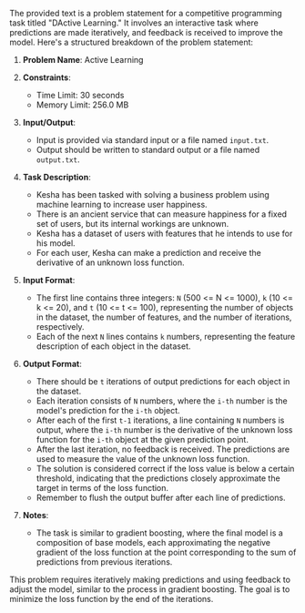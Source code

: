 The provided text is a problem statement for a competitive programming task titled "DActive Learning." It involves an interactive task where predictions are made iteratively, and feedback is received to improve the model. Here's a structured breakdown of the problem statement:

1. **Problem Name**: Active Learning

2. **Constraints**:
   - Time Limit: 30 seconds
   - Memory Limit: 256.0 MB

3. **Input/Output**:
   - Input is provided via standard input or a file named `input.txt`.
   - Output should be written to standard output or a file named `output.txt`.

4. **Task Description**:
   - Kesha has been tasked with solving a business problem using machine learning to increase user happiness.
   - There is an ancient service that can measure happiness for a fixed set of users, but its internal workings are unknown.
   - Kesha has a dataset of users with features that he intends to use for his model.
   - For each user, Kesha can make a prediction and receive the derivative of an unknown loss function.

5. **Input Format**:
   - The first line contains three integers: `N` (500 <= N <= 1000), `k` (10 <= k <= 20), and `t` (10 <= t <= 100), representing the number of objects in the dataset, the number of features, and the number of iterations, respectively.
   - Each of the next `N` lines contains `k` numbers, representing the feature description of each object in the dataset.

6. **Output Format**:
   - There should be `t` iterations of output predictions for each object in the dataset.
   - Each iteration consists of `N` numbers, where the `i-th` number is the model's prediction for the `i-th` object.
   - After each of the first `t-1` iterations, a line containing `N` numbers is output, where the `i-th` number is the derivative of the unknown loss function for the `i-th` object at the given prediction point.
   - After the last iteration, no feedback is received. The predictions are used to measure the value of the unknown loss function.
   - The solution is considered correct if the loss value is below a certain threshold, indicating that the predictions closely approximate the target in terms of the loss function.
   - Remember to flush the output buffer after each line of predictions.

7. **Notes**:
   - The task is similar to gradient boosting, where the final model is a composition of base models, each approximating the negative gradient of the loss function at the point corresponding to the sum of predictions from previous iterations.

This problem requires iteratively making predictions and using feedback to adjust the model, similar to the process in gradient boosting. The goal is to minimize the loss function by the end of the iterations.